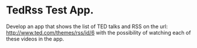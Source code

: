 # TedRss Test App.
Develop an app that shows the list of TED talks and RSS on the url: http://www.ted.com/themes/rss/id/6 with the possibility of watching each of these videos in the app.
